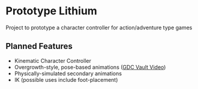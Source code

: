 # Prototype Lithium
Project to prototype a character controller for action/adventure type games

## Planned Features
* Kinematic Character Controller
* Overgrowth-style, pose-based animations ([GDC Vault Video](http://www.gdcvault.com/play/1020583/Animation-Bootcamp-An-Indie-Approach))
* Physically-simulated secondary animations
* IK (possible uses include foot-placement)
